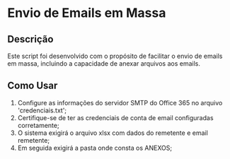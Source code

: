 # Envio de Emails em Massa

## Descrição

Este script foi desenvolvido com o propósito de facilitar o envio de emails em massa, incluindo a capacidade de anexar arquivos aos emails.


## Como Usar

1. Configure as informações do servidor SMTP do Office 365 no arquivo 'credenciais.txt';
2. Certifique-se de ter as credenciais de conta de email configuradas corretamente;
3. O sistema exigirá o arquivo xlsx com dados do remetente e email remetente;
4. Em seguida exigirá a pasta onde consta os ANEXOS;
   



